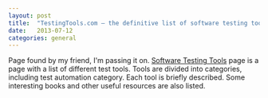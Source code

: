```yaml
---
layout: post
title:  "TestingTools.com – the definitive list of software testing tools"
date:   2013-07-12
categories: general
---
```


Page found by my friend, I'm passing it on. <a href="http://www.testingtools.com/" target="_blank">Software Testing Tools</a> page is a page with a list of different test tools. Tools are divided into categories, including test automation category. Each tool is briefly described. Some interesting books and other useful resources are also listed.

